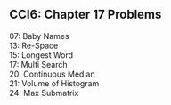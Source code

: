 ## CCI6: Chapter 17 Problems

07: Baby Names  
13: Re-Space  
15: Longest Word  
17: Multi Search   
20: Continuous Median   
21: Volume of Histogram  
24: Max Submatrix    
